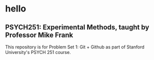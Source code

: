 # hello
## PSYCH251: Experimental Methods, taught by Professor Mike Frank 
This repository is for Problem Set 1: Git + Github as part of Stanford University's PSYCH 251 course. 